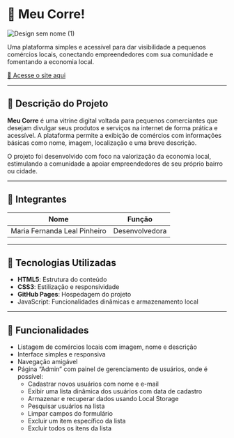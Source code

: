 # 💼 Meu Corre!  

![Design sem nome (1)](https://github.com/user-attachments/assets/9d2f4815-48d8-4fa0-8f49-7f08b6ecd888)


Uma plataforma simples e acessível para dar visibilidade a pequenos comércios locais, conectando empreendedores com sua comunidade e fomentando a economia local.

[🔗 Acesse o site aqui](https://mariaferleal.github.io/Projeto_MeuCorre/)

---

## 📝 Descrição do Projeto

**Meu Corre** é uma vitrine digital voltada para pequenos comerciantes que desejam divulgar seus produtos e serviços na internet de forma prática e acessível. A plataforma permite a exibição de comércios com informações básicas como nome, imagem, localização e uma breve descrição.

O projeto foi desenvolvido com foco na valorização da economia local, estimulando a comunidade a apoiar empreendedores de seu próprio bairro ou cidade.

---

## 👥 Integrantes

| Nome               | Função                |
|--------------------|------------------------|
| Maria Fernanda Leal Pinheiro | Desenvolvedora |

---


## 🔧 Tecnologias Utilizadas

- **HTML5**: Estrutura do conteúdo
- **CSS3**: Estilização e responsividade
- **GitHub Pages**: Hospedagem do projeto
- JavaScript: Funcionalidades dinâmicas e armazenamento local  



---

## 📌 Funcionalidades

- Listagem de comércios locais com imagem, nome e descrição
- Interface simples e responsiva
- Navegação amigável
- Página “Admin” com painel de gerenciamento de usuários, onde é possível:
  - Cadastrar novos usuários com nome e e-mail  
  - Exibir uma lista dinâmica dos usuários com data de cadastro  
  - Armazenar e recuperar dados usando Local Storage  
  - Pesquisar usuários na lista  
  - Limpar campos do formulário  
  - Excluir um item específico da lista  
  - Excluir todos os itens da lista





